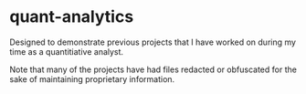 # quant-analytics
Designed to demonstrate previous projects that I have worked on during my time as a quantitiative analyst.

Note that many of the projects have had files redacted or obfuscated for the sake of maintaining proprietary information. 
